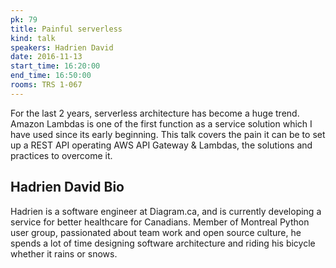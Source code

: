 ```yaml
---
pk: 79
title: Painful serverless
kind: talk
speakers: Hadrien David
date: 2016-11-13
start_time: 16:20:00
end_time: 16:50:00
rooms: TRS 1-067
---
```


For the last 2 years, serverless architecture has become a huge trend. Amazon Lambdas is one of the first function as a service solution which I have used since its early beginning. This talk covers the pain it can be to set up a REST API operating AWS API Gateway & Lambdas, the solutions and practices to overcome it.

## Hadrien David Bio

Hadrien is a software engineer at Diagram.ca, and is currently developing a service for better healthcare for Canadians. Member of Montreal Python user group, passionated about team work and open source culture, he spends a lot of time designing software architecture and riding his bicycle whether it rains or snows.